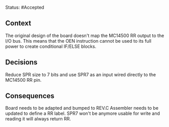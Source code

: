 Status: #Accepted

## Context

The original design of the board doesn't map the MC14500 RR output to the I/O bus. This means that
the OEN instruction cannot be used to its full power to create conditional IF/ELSE blocks.

## Decisions

Reduce SPR size to 7 bits and use SPR7 as an input wired directly to the MC14500 RR pin.

## Consequences

Board needs to be adapted and bumped to REV.C
Assembler needs to be updated to define a RR label.
SPR7 won't be anymore usable for write and reading it will always return RR.
